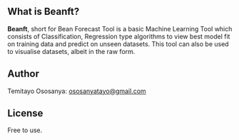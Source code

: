 
## What is Beanft?
**Beanft**, short for Bean Forecast Tool is a basic Machine Learning Tool which consists of Classification, Regression type algorithms to view best model fit on training data and predict on unseen datasets. This tool can also be used to visualise datasets, albeit in the raw form.



## Author

Temitayo Ososanya: ososanyatayo@gmail.com



## License

Free to use.